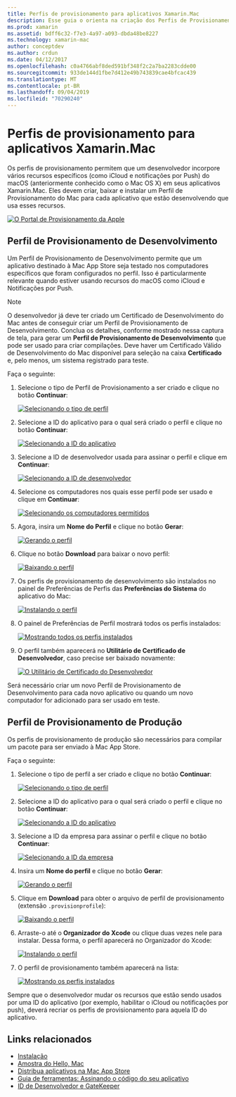 ```yaml
---
title: Perfis de provisionamento para aplicativos Xamarin.Mac
description: Esse guia o orienta na criação dos Perfis de Provisionamento que serão necessários para publicar um aplicativo Xamarin.Mac.
ms.prod: xamarin
ms.assetid: bdff6c32-f7e3-4a97-a093-dbda48be8227
ms.technology: xamarin-mac
author: conceptdev
ms.author: crdun
ms.date: 04/12/2017
ms.openlocfilehash: c0a4766abf8ded591bf348f2c2a7ba2283cdde00
ms.sourcegitcommit: 933de144d1fbe7d412e49b743839cae4bfcac439
ms.translationtype: MT
ms.contentlocale: pt-BR
ms.lasthandoff: 09/04/2019
ms.locfileid: "70290240"
---
```

# <a name="provisioning-profiles-for-xamarinmac-apps"></a>Perfis de provisionamento para aplicativos Xamarin.Mac

Os perfis de provisionamento permitem que um desenvolvedor incorpore vários recursos específicos (como iCloud e notificações por Push) do macOS (anteriormente conhecido como o Mac OS X) em seus aplicativos Xamarin.Mac. Eles devem criar, baixar e instalar um Perfil de Provisionamento do Mac para cada aplicativo que estão desenvolvendo que usa esses recursos.

[![](profiles-images/certif13.png "O Portal de Provisionamento da Apple")](profiles-images/certif13.png#lightbox)

<a name="Development_Provisioning_Profile" />

## <a name="development-provisioning-profile"></a>Perfil de Provisionamento de Desenvolvimento

Um Perfil de Provisionamento de Desenvolvimento permite que um aplicativo destinado à Mac App Store seja testado nos computadores específicos que foram configurados no perfil. Isso é particularmente relevante quando estiver usando recursos do macOS como iCloud e Notificações por Push.

> [!NOTE]
> O desenvolvedor já deve ter criado um Certificado de Desenvolvimento do Mac antes de conseguir criar um Perfil de Provisionamento de Desenvolvimento. Conclua os detalhes, conforme mostrado nessa captura de tela, para gerar um **Perfil de Provisionamento de Desenvolvimento** que pode ser usado para criar compilações. Deve haver um Certificado Válido de Desenvolvimento do Mac disponível para seleção na caixa **Certificado** e, pelo menos, um sistema registrado para teste.

Faça o seguinte:

1. Selecione o tipo de Perfil de Provisionamento a ser criado e clique no botão **Continuar**: 

    [![](profiles-images/certif14.png "Selecionando o tipo de perfil")](profiles-images/certif14.png#lightbox)
2. Selecione a ID do aplicativo para o qual será criado o perfil e clique no botão **Continuar**: 

    [![](profiles-images/certif15.png "Selecionando a ID do aplicativo")](profiles-images/certif15.png#lightbox)
3. Selecione a ID de desenvolvedor usada para assinar o perfil e clique em **Continuar**: 

    [![](profiles-images/certif16.png "Selecionando a ID de desenvolvedor")](profiles-images/certif16.png#lightbox)
4. Selecione os computadores nos quais esse perfil pode ser usado e clique em **Continuar**: 

    [![](profiles-images/certif17.png "Selecionando os computadores permitidos")](profiles-images/certif17.png#lightbox)
5. Agora, insira um **Nome do Perfil** e clique no botão **Gerar**: 

    [![](profiles-images/certif18.png "Gerando o perfil")](profiles-images/certif18.png#lightbox)
6. Clique no botão **Download** para baixar o novo perfil: 

    [![](profiles-images/certif19.png "Baixando o perfil")](profiles-images/certif19.png#lightbox)
7. Os perfis de provisionamento de desenvolvimento são instalados no painel de Preferências de Perfis das **Preferências do Sistema** do aplicativo do Mac: 

    [![](profiles-images/certif20.png "Instalando o perfil")](profiles-images/certif20.png#lightbox)
8. O painel de Preferências de Perfil mostrará todos os perfis instalados: 

    [![](profiles-images/image47.png "Mostrando todos os perfis instalados")](profiles-images/image47.png#lightbox)
9. O perfil também aparecerá no **Utilitário de Certificado de Desenvolvedor**, caso precise ser baixado novamente: 

    [![](profiles-images/image48.png "O Utilitário de Certificado do Desenvolvedor")](profiles-images/image48.png#lightbox)

Será necessário criar um novo Perfil de Provisionamento de Desenvolvimento para cada novo aplicativo ou quando um novo computador for adicionado para ser usado em teste.

<a name="Production_Provisioning_Profile" />

## <a name="production-provisioning-profile"></a>Perfil de Provisionamento de Produção

Os perfis de provisionamento de produção são necessários para compilar um pacote para ser enviado à Mac App Store.

Faça o seguinte:

1. Selecione o tipo de perfil a ser criado e clique no botão **Continuar**: 

    [![](profiles-images/certif21.png "Selecionando o tipo de perfil")](profiles-images/certif21.png#lightbox)
2. Selecione a ID do aplicativo para o qual será criado o perfil e clique no botão **Continuar**: 

    [![](profiles-images/certif15.png "Selecionando a ID do aplicativo")](profiles-images/certif15.png#lightbox)
3. Selecione a ID da empresa para assinar o perfil e clique no botão **Continuar**: 

    [![](profiles-images/certif23.png "Selecionando a ID da empresa")](profiles-images/certif23.png#lightbox)
4. Insira um **Nome do perfil** e clique no botão **Gerar**: 

    [![](profiles-images/certif24.png "Gerando o perfil")](profiles-images/certif24.png#lightbox)
5. Clique em **Download** para obter o arquivo de perfil de provisionamento (extensão `.provisionprofile`): 

    [![](profiles-images/certif25.png "Baixando o perfil")](profiles-images/certif25.png#lightbox)
6. Arraste-o até o **Organizador do Xcode** ou clique duas vezes nele para instalar. Dessa forma, o perfil aparecerá no Organizador do Xcode: 

    [![](profiles-images/image51.png "Instalando o perfil")](profiles-images/image51.png#lightbox)
7. O perfil de provisionamento também aparecerá na lista: 

    [![](profiles-images/certif26.png "Mostrando os perfis instalados")](profiles-images/certif26.png#lightbox)


Sempre que o desenvolvedor mudar os recursos que estão sendo usados por uma ID do aplicativo (por exemplo, habilitar o iCloud ou notificações por push), deverá recriar os perfis de provisionamento para aquela ID do aplicativo.

## <a name="related-links"></a>Links relacionados

- [Instalação](~//mac/get-started/installation.md)
- [Amostra do Hello, Mac](~//mac/get-started/hello-mac.md)
- [Distribua aplicativos na Mac App Store](https://developer.apple.com/devcenter/mac/checklist/)
- [Guia de ferramentas: Assinando o código do seu aplicativo](https://developer.apple.com/library/mac/#documentation/ToolsLanguages/Conceptual/OSXWorkflowGuide/CodeSigning/CodeSigning.html)
- [ID de Desenvolvedor e GateKeeper](https://developer.apple.com/resources/developer-id/)
